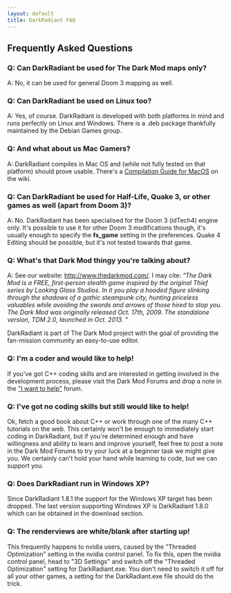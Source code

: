 ```yaml
---
layout: default
title: DarkRadiant FAQ
---
```

<div class="section">
  <h2>Frequently Asked Questions</h2>
  <h3>Q: Can DarkRadiant be used for <strong>The Dark Mod </strong>maps only?</h3>
  <p>A: No, it can be used for general Doom 3 mapping as well.</p>

  <h3>Q: Can DarkRadiant be used on Linux too? </h3>
  <p>A: Yes, of course. DarkRadiant is developed with both platforms in mind and runs perfectly on Linux and Windows. There is a .deb package thankfully maintained by the Debian Games group.</p>	

  <h3>Q: And what about us Mac Gamers? </h3>
  <p>A: DarkRadiant compiles in Mac OS and (while not fully tested on that platform) should prove usable. There's a <a href="http://wiki.thedarkmod.com/index.php?title=DarkRadiant_-_Compiling_in_OS_X">Compilation Guide for MacOS</a> on the wiki.</p>

  <h3>Q: Can DarkRadiant be used for Half-Life, Quake 3, or other games as well (apart from Doom 3)? </h3>
  <p>A: No. DarkRadiant has been specialised for the Doom 3 (idTech4) engine only. It's possible to use it for other Doom 3 modifications though, it's usually enough to specify the <strong>fs_game</strong> setting in the preferences. Quake 4 Editing should be possible, but it's not tested towards that game. </p>

  <h3>Q: What's that <strong>Dark Mod</strong> thingy you're talking about?</h3>
  <p>A: See our website: <a href="http://www.thedarkmod.com/">http://www.thedarkmod.com/</a>. I may cite: <em>&quot;The Dark Mod is a FREE, first-person stealth game inspired by the original Thief series by Looking Glass Studios. In it you play a hooded figure slinking through the shadows of a gothic steampunk city, hunting priceless valuables while avoiding the swords and arrows of those hired to stop you. The Dark Mod was originally released Oct. 17th, 2009. The standalone version, TDM 2.0, launched in Oct. 2013. &quot;</em></p>
  <p>DarkRadiant is part of The Dark Mod project with the goal of providing the fan-mission community an easy-to-use editor. </p>

  <h3>Q: I'm a coder and would like to help!</h3>
  <p>If you've got C++ coding skills and are interested in getting involved in the development process, please visit the Dark Mod Forums and drop a note in the <a href="http://forums.thedarkmod.com/forum/11-i-want-to-help/">&quot;I want to help&quot;</a> forum.</p>

  <h3>Q: I've got <strong>no</strong> coding skills but still would like to help!</h3>
  <p>Ok, fetch a good book about C++ or work through one of the many C++ tutorials on the web. This certainly won't be enough to immediately start coding in DarkRadiant, but if you're determined enough and have willingness and ability to learn and improve yourself, feel free to post a note in the Dark Mod Forums to try your luck at a beginner task we might give you. We certainly can't hold your hand while learning to code, but we can support you.</p>

  <h3>Q: Does DarkRadiant run in Windows XP?</h3>
  <p>Since DarkRadiant 1.8.1 the support for the Windows XP target has been dropped. The last version supporting Windows XP is DarkRadiant 1.8.0 which can be obtained in the download section.</p>

  <h3>Q: The renderviews are white/blank after starting up! </h3>
  <p>This frequently happens to nvidia users, caused by the &quot;Threaded Optimization&quot; setting in the nvidia control panel. To fix this, open the nvidia control panel, head to &quot;3D Settings&quot; and switch off the &quot;Threaded Optimization&quot; setting for DarkRadiant.exe. You don't need to switch it off for all your other games, a setting for the DarkRadiant.exe file should do the trick.</p>
</div>